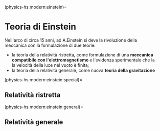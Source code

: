 (physics-hs:modern:einstein)=
# Teoria di Einstein

Nell'arco di circa 15 anni, ad A.Einstein si deve la rivoluzione della meccanica con la formulazione di due teorie:
- la teoria della relatività ristretta, come formulazione di una **meccanica compatibile con l'elettromagnetismo** e l'evidenza sperimentale che la la velocità della luce nel vuoto è finita;
 - la teoria della relatività generale, come nuova **teoria della gravitazione**


(physics-hs:modern:einstein:special)=
 ## Relatività ristretta
 

(physics-hs:modern:einstein:general)=
 ## Relatività generale

```{prf:example} Esperimento dell'ascensore
```

```{prf:example} Equivalenza tra assenza di gravità e caduta libera in un campo gravitazionale
```

```{prf:example} Inconsistenza della legge di gravitazione di Newton e delle azioni a distanza con la velocità finita delle informazioni
```

